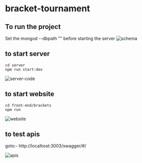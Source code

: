 # bracket-tournament

## To run the project

Set the mongod --dbpath "" before starting the server
![schema](https://user-images.githubusercontent.com/42732015/120613671-11464380-c474-11eb-92ca-a49bb065c01b.png)


## to start server

```
cd server
npm run start:dev
```
![server-code](https://user-images.githubusercontent.com/42732015/120613680-12777080-c474-11eb-8652-8ef38dfa645e.png)

## to start website
```
cd front-end/brackets
npm run
```
![website](https://user-images.githubusercontent.com/42732015/120613690-14413400-c474-11eb-9a2e-81b60c8749a1.png)

## to test apis

goto:- http://localhost:3003/swagger/#/

![apis](https://user-images.githubusercontent.com/42732015/120613661-0e4b5300-c474-11eb-84c5-78ec1208a54d.png)




